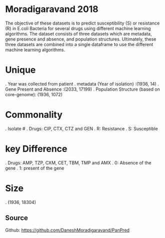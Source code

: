 # Moradigaravand 2018 

The objective of these datasets is to predict susceptibility (S) or resistance (R) in E.coli Bacteria for several drugs using different machine learning algorithms. The dataset consists of three datasets which are metadata, gene presence and absence, and population structures. Ultimately, these three datasets are combined into a single dataframe to use the different machine learning algorithms.

# Unique 

. Year was collected from patient
.  metadata (Year of isolation) :(1936, 14)
. Gene Present and Absence :(2033, 17199)
. Population Structure (based on core-genome): (1936, 1072)

#  Commonality 
. Isolate #
. Drugs: CIP, CTX, CTZ and GEN 
. R: Resistance 
. S: Susceptible

# key Difference
. Drugs: AMP, TZP, CXM, CET, TBM, TMP and AMX
. 0: Absence of the gene 
. 1: present of the gene

# Size 
. (1936, 18304)

## Source 
Github: https://github.com/DaneshMoradigaravand/PanPred
